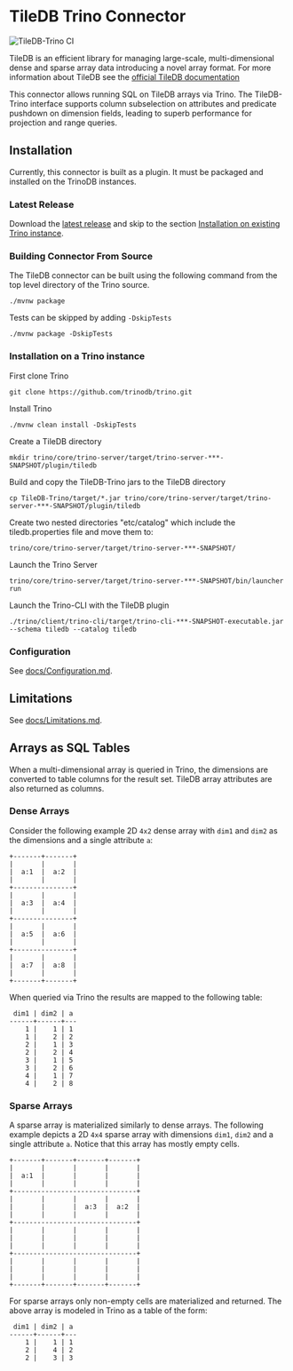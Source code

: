 # TileDB Trino Connector

![TileDB-Trino CI](https://github.com/TileDB-Inc/TileDB-Trino/actions/workflows/github_actions.yml/badge.svg)

TileDB is an efficient library for managing large-scale,
multi-dimensional dense and sparse array data introducing a novel array format. For more information about TileDB
see the [official TileDB documentation](https://docs.tiledb.io/en/latest/introduction.html)

This connector allows running SQL on TileDB arrays via Trino.  The TileDB-Trino interface supports column subselection on attributes and predicate pushdown on dimension fields, leading to superb performance for
projection and range queries.


## Installation

Currently, this connector is built as a plugin. It must be packaged and
installed on the TrinoDB instances.

### Latest Release

Download the [latest release](https://github.com/TileDB-Inc/TileDB-Trino/releases/latest)
and skip to the section
[Installation on existing Trino instance](#Installation-on-existing-Trino-instance).

### Building Connector From Source

The TileDB connector can be built using the following command from the
top level directory of the Trino source.
```
./mvnw package
```

Tests can be skipped by adding `-DskipTests`

```
./mvnw package -DskipTests
```

### Installation on a Trino instance

First clone Trino
```
git clone https://github.com/trinodb/trino.git
```
Install Trino
```
./mvnw clean install -DskipTests
```

Create a TileDB directory
```
mkdir trino/core/trino-server/target/trino-server-***-SNAPSHOT/plugin/tiledb
```
Build and copy the TileDB-Trino jars to the TileDB directory
```
cp TileDB-Trino/target/*.jar trino/core/trino-server/target/trino-server-***-SNAPSHOT/plugin/tiledb
```
Create two nested directories "etc/catalog" which include the tiledb.properties file and move them to:
```
trino/core/trino-server/target/trino-server-***-SNAPSHOT/
```
Launch the Trino Server
```
trino/core/trino-server/target/trino-server-***-SNAPSHOT/bin/launcher run
```
Launch the Trino-CLI with the TileDB plugin
```
./trino/client/trino-cli/target/trino-cli-***-SNAPSHOT-executable.jar --schema tiledb --catalog tiledb
```

### Configuration

See [docs/Configuration.md](docs/Configuration.md).

## Limitations

See [docs/Limitations.md](docs/Limitations.md).

## Arrays as SQL Tables

When a multi-dimensional array is queried in Trino, the dimensions are converted
to table columns for the result set. TileDB array attributes are also returned as columns.

### Dense Arrays

Consider the following example 2D `4x2` dense array with `dim1` and `dim2`
as the dimensions and a single attribute `a`:

```
+-------+-------+
|       |       |
|  a:1  |  a:2  |
|       |       |
+---------------+
|       |       |
|  a:3  |  a:4  |
|       |       |
+---------------+
|       |       |
|  a:5  |  a:6  |
|       |       |
+---------------+
|       |       |
|  a:7  |  a:8  |
|       |       |
+-------+-------+
````

When queried via Trino the results are mapped to the following table:

```
 dim1 | dim2 | a
------+------+---
    1 |    1 | 1
    1 |    2 | 2
    2 |    1 | 3
    2 |    2 | 4
    3 |    1 | 5
    3 |    2 | 6
    4 |    1 | 7
    4 |    2 | 8
```

### Sparse Arrays

A sparse array is materialized similarly to dense arrays. The following example
depicts a 2D `4x4` sparse array with dimensions `dim1`, `dim2` and
a single attribute `a`. Notice that this array has mostly empty cells. 

```
+-------+-------+-------+-------+
|       |       |       |       |
|  a:1  |       |       |       |
|       |       |       |       |
+-------------------------------+
|       |       |       |       |
|       |       |  a:3  |  a:2  |
|       |       |       |       |
+-------------------------------+
|       |       |       |       |
|       |       |       |       |
|       |       |       |       |
+-------------------------------+
|       |       |       |       |
|       |       |       |       |
|       |       |       |       |
+-------+-------+-------+-------+
```

For sparse arrays only non-empty cells are materialized and returned.
The above array is modeled in Trino as a table of the form:

```
 dim1 | dim2 | a
------+------+---
    1 |    1 | 1
    2 |    4 | 2
    2 |    3 | 3
```
